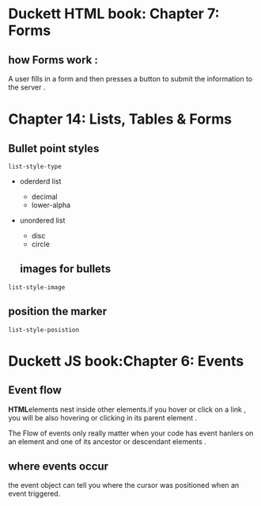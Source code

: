 # Duckett HTML book: Chapter 7: Forms

## how Forms work :
A user fills in a form and then presses a button to submit the information to the server .

# Chapter 14: Lists, Tables & Forms

## Bullet point styles 

`list-style-type`
* oderderd list
    * decimal
    * lower-alpha
* unordered list
    * disc
    * circle

  ## images for bullets 

`list-style-image`  

## position the marker

`list-style-posistion`  

# Duckett JS book:Chapter 6: Events

## Event flow 
**HTML**elements nest inside other elements.if you hover or click on a link , you will be also hovering or clicking in its parent element .

 The Flow of events only really matter when your code has event hanlers on an element and one of its ancestor or descendant elements .


## where events occur 
the event object can tell you where the cursor was positioned when an event triggered.